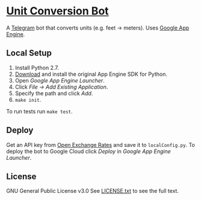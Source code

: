# [Unit Conversion Bot](https://t.me/UnitConversionBot)

A [Telegram](https://telegram.org/) bot that converts units (e.g. feet → meters).
Uses [Google App Engine](https://cloud.google.com/appengine/).


## Local Setup
1. Install Python 2.7.
2. [Download](https://cloud.google.com/appengine/docs/standard/python/download) and install the original App Engine SDK for Python.
3. Open _Google App Engine Launcher_.
4. Click _File → Add Existing Application_.
5. Specify the path and click _Add_.
6. `make init`.

To run tests run `make test`.


## Deploy
Get an API key from [Open Exchange Rates](https://openexchangerates.org/signup/free) and save it to `localConfig.py`.
To deploy the bot to Google Cloud click _Deploy_ in _Google App Engine Launcher_.


## License
GNU General Public License v3.0
See [LICENSE.txt](https://github.com/maltsev/UnitConversionBot/blob/master/LICENSE.txt) to see the full text.
